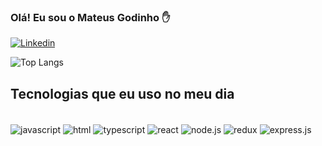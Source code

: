 ### Olá! Eu sou o Mateus Godinho ✋

[![Linkedin](https://img.shields.io/badge/LinkedIn-0077B5?style=for-the-badge&logo=linkedin&logoColor=white)](https://www.linkedin.com/in/mateus-mrad/)

![Top Langs](https://github-readme-stats.vercel.app/api/top-langs/?username=mateusMrad&layout=compact)

## Tecnologias que eu uso no meu dia
<div style="display: inline_block"><br/>
<img align="center" alt="javascript" src="https://img.shields.io/badge/JavaScript-F7DF1E?style=for-the-badge&logo=javascript&logoColor=black">
<img align="center" alt="html" src="https://img.shields.io/badge/HTML-239120?style=for-the-badge&logo=html5&logoColor=white">
<img align="center" alt="typescript" src="https://img.shields.io/badge/TypeScript-007ACC?style=for-the-badge&logo=typescript&logoColor=white">
<img align="center" alt="react" src="https://img.shields.io/badge/React-20232A?style=for-the-badge&logo=react&logoColor=61DAFB">
<img align="center" alt="node.js" src="https://img.shields.io/badge/Node.js-43853D?style=for-the-badge&logo=node.js&logoColor=white">
<img align="center" alt="redux" src="https://img.shields.io/badge/Redux-593D88?style=for-the-badge&logo=redux&logoColor=white">
<img align="center" alt="express.js" src="https://img.shields.io/badge/Express.js-404D59?style=for-the-badge">
</div>
